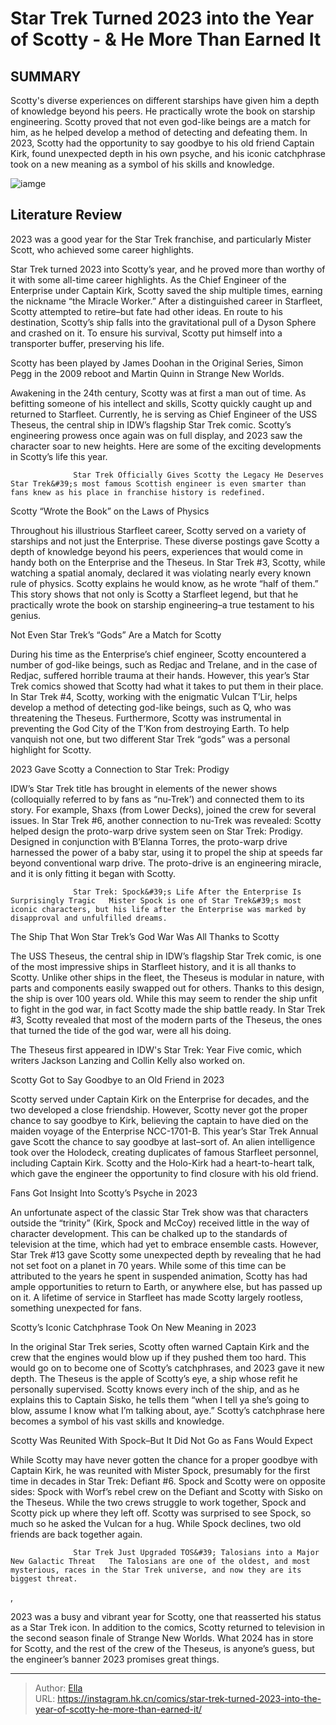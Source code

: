 # Star Trek Turned 2023 into the Year of Scotty - &amp; He More Than Earned It


## SUMMARY 



  Scotty&#39;s diverse experiences on different starships have given him a depth of knowledge beyond his peers. He practically wrote the book on starship engineering.   Scotty proved that not even god-like beings are a match for him, as he helped develop a method of detecting and defeating them.   In 2023, Scotty had the opportunity to say goodbye to his old friend Captain Kirk, found unexpected depth in his own psyche, and his iconic catchphrase took on a new meaning as a symbol of his skills and knowledge.  

![iamge](https://static1.srcdn.com/wordpress/wp-content/uploads/2022/11/star-trek-scotty.jpg)

## Literature Review

2023 was a good year for the Star Trek franchise, and particularly Mister Scott, who achieved some career highlights. 




Star Trek turned 2023 into Scotty’s year, and he proved more than worthy of it with some all-time career highlights. As the Chief Engineer of the Enterprise under Captain Kirk, Scotty saved the ship multiple times, earning the nickname “the Miracle Worker.” After a distinguished career in Starfleet, Scotty attempted to retire–but fate had other ideas. En route to his destination, Scotty’s ship falls into the gravitational pull of a Dyson Sphere and crashed on it. To ensure his survival, Scotty put himself into a transporter buffer, preserving his life.






Scotty has been played by James Doohan in the Original Series, Simon Pegg in the 2009 reboot and Martin Quinn in Strange New Worlds.




Awakening in the 24th century, Scotty was at first a man out of time. As befitting someone of his intellect and skills, Scotty quickly caught up and returned to Starfleet. Currently, he is serving as Chief Engineer of the USS Theseus, the central ship in IDW’s flagship Star Trek comic. Scotty’s engineering prowess once again was on full display, and 2023 saw the character soar to new heights. Here are some of the exciting developments in Scotty’s life this year.

                  Star Trek Officially Gives Scotty the Legacy He Deserves   Star Trek&#39;s most famous Scottish engineer is even smarter than fans knew as his place in franchise history is redefined.   


 Scotty “Wrote the Book” on the Laws of Physics 
         




Throughout his illustrious Starfleet career, Scotty served on a variety of starships and not just the Enterprise. These diverse postings gave Scotty a depth of knowledge beyond his peers, experiences that would come in handy both on the Enterprise and the Theseus. In Star Trek #3, Scotty, while watching a spatial anomaly, declared it was violating nearly every known rule of physics. Scotty explains he would know, as he wrote “half of them.” This story shows that not only is Scotty a Starfleet legend, but that he practically wrote the book on starship engineering–a true testament to his genius.



 Not Even Star Trek’s “Gods” Are a Match for Scotty 
         

During his time as the Enterprise’s chief engineer, Scotty encountered a number of god-like beings, such as Redjac and Trelane, and in the case of Redjac, suffered horrible trauma at their hands. However, this year’s Star Trek comics showed that Scotty had what it takes to put them in their place. In Star Trek #4, Scotty, working with the enigmatic Vulcan T’Lir, helps develop a method of detecting god-like beings, such as Q, who was threatening the Theseus. Furthermore, Scotty was instrumental in preventing the God City of the T’Kon from destroying Earth. To help vanquish not one, but two different Star Trek “gods” was a personal highlight for Scotty.






 2023 Gave Scotty a Connection to Star Trek: Prodigy 
         

IDW’s Star Trek title has brought in elements of the newer shows (colloquially referred to by fans as “nu-Trek’) and connected them to its story. For example, Shaxs (from Lower Decks), joined the crew for several issues. In Star Trek #6, another connection to nu-Trek was revealed: Scotty helped design the proto-warp drive system seen on Star Trek: Prodigy. Designed in conjunction with B’Elanna Torres, the proto-warp drive harnessed the power of a baby star, using it to propel the ship at speeds far beyond conventional warp drive. The proto-drive is an engineering miracle, and it is only fitting it began with Scotty.

                  Star Trek: Spock&#39;s Life After the Enterprise Is Surprisingly Tragic   Mister Spock is one of Star Trek&#39;s most iconic characters, but his life after the Enterprise was marked by disapproval and unfulfilled dreams.   






 The Ship That Won Star Trek’s God War Was All Thanks to Scotty 
         

The USS Theseus, the central ship in IDW’s flagship Star Trek comic, is one of the most impressive ships in Starfleet history, and it is all thanks to Scotty. Unlike other ships in the fleet, the Theseus is modular in nature, with parts and components easily swapped out for others. Thanks to this design, the ship is over 100 years old. While this may seem to render the ship unfit to fight in the god war, in fact Scotty made the ship battle ready. In Star Trek #3, Scotty revealed that most of the modern parts of the Theseus, the ones that turned the tide of the god war, were all his doing.



The Theseus first appeared in IDW&#39;s Star Trek: Year Five comic, which writers Jackson Lanzing and Collin Kelly also worked on.









 Scotty Got to Say Goodbye to an Old Friend in 2023 
         

Scotty served under Captain Kirk on the Enterprise for decades, and the two developed a close friendship. However, Scotty never got the proper chance to say goodbye to Kirk, believing the captain to have died on the maiden voyage of the Enterprise NCC-1701-B. This year’s Star Trek Annual gave Scott the chance to say goodbye at last–sort of. An alien intelligence took over the Holodeck, creating duplicates of famous Starfleet personnel, including Captain Kirk. Scotty and the Holo-Kirk had a heart-to-heart talk, which gave the engineer the opportunity to find closure with his old friend.



 Fans Got Insight Into Scotty’s Psyche in 2023 
          




An unfortunate aspect of the classic Star Trek show was that characters outside the “trinity” (Kirk, Spock and McCoy) received little in the way of character development. This can be chalked up to the standards of television at the time, which had yet to embrace ensemble casts. However, Star Trek #13 gave Scotty some unexpected depth by revealing that he had not set foot on a planet in 70 years. While some of this time can be attributed to the years he spent in suspended animation, Scotty has had ample opportunities to return to Earth, or anywhere else, but has passed up on it. A lifetime of service in Starfleet has made Scotty largely rootless, something unexpected for fans.



 Scotty’s Iconic Catchphrase Took On New Meaning in 2023 
          

In the original Star Trek series, Scotty often warned Captain Kirk and the crew that the engines would blow up if they pushed them too hard. This would go on to become one of Scotty’s catchphrases, and 2023 gave it new depth. The Theseus is the apple of Scotty’s eye, a ship whose refit he personally supervised. Scotty knows every inch of the ship, and as he explains this to Captain Sisko, he tells them “when I tell ya she’s going to blow, assume I know what I’m talking about, aye.” Scotty’s catchphrase here becomes a symbol of his vast skills and knowledge.






 Scotty Was Reunited With Spock–But It Did Not Go as Fans Would Expect 
          

While Scotty may have never gotten the chance for a proper goodbye with Captain Kirk, he was reunited with Mister Spock, presumably for the first time in decades in Star Trek: Defiant #6. Spock and Scotty were on opposite sides: Spock with Worf’s rebel crew on the Defiant and Scotty with Sisko on the Theseus. While the two crews struggle to work together, Spock and Scotty pick up where they left off. Scotty was surprised to see Spock, so much so he asked the Vulcan for a hug. While Spock declines, two old friends are back together again.

                  Star Trek Just Upgraded TOS&#39; Talosians into a Major New Galactic Threat   The Talosians are one of the oldest, and most mysterious, races in the Star Trek universe, and now they are its biggest threat.   




,

2023 was a busy and vibrant year for Scotty, one that reasserted his status as a Star Trek icon. In addition to the comics, Scotty returned to television in the second season finale of Strange New Worlds. What 2024 has in store for Scotty, and the rest of the crew of the Theseus, is anyone’s guess, but the engineer’s banner 2023 promises great things.



---

> Author: [Ella](https://instagram.hk.cn/)  
> URL: https://instagram.hk.cn/comics/star-trek-turned-2023-into-the-year-of-scotty-he-more-than-earned-it/  


